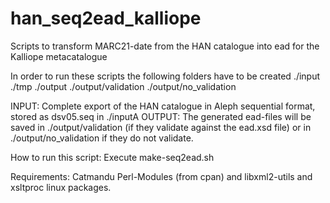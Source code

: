 # han_seq2ead_kalliope
Scripts to transform MARC21-date from the HAN catalogue into ead for the Kalliope metacatalogue

In order to run these scripts the following folders have to be created
./input
./tmp
./output
./output/validation
./output/no_validation

INPUT: Complete export of the HAN catalogue in Aleph sequential format, stored as dsv05.seq in ./inputA
OUTPUT: The generated ead-files will be saved in ./output/validation (if they validate against the ead.xsd file)
        or in ./output/no_validation if they do not validate.

How to run this script: Execute make-seq2ead.sh

Requirements: Catmandu Perl-Modules (from cpan) and libxml2-utils and xsltproc linux packages.
